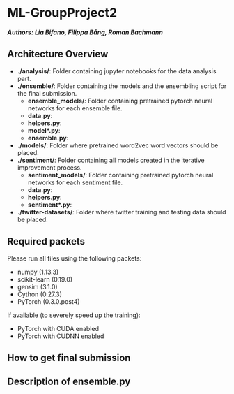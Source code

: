 # ML-GroupProject2

***Authors: Lia Bifano, Filippa Bång, Roman Bachmann***

## Architecture Overview

- **./analysis/**: Folder containing jupyter notebooks for the data analysis part.
- **./ensemble/**: Folder containing the models and the ensembling script for the final submission.
	- **ensemble_models/**: Folder containing pretrained pytorch neural networks for each ensemble file.
	- **data.py**: 
	- **helpers.py**: 
	- **model\*.py**: 
	- **ensemble.py**: 
- **./models/**: Folder where pretrained word2vec word vectors should be placed.
- **./sentiment/**: Folder containing all models created in the iterative improvement process.
	- **sentiment_models/**: Folder containing pretrained pytorch neural networks for each sentiment file.
	- **data.py**: 
	- **helpers.py**: 
	- **sentiment\*.py**: 
- **./twitter-datasets/**: Folder where twitter training and testing data should be placed.

## Required packets

Please run all files using the following packets:

- numpy (1.13.3)
- scikit-learn (0.19.0)
- gensim (3.1.0)
- Cython (0.27.3)
- PyTorch (0.3.0.post4)

If available (to severely speed up the training):

- PyTorch with CUDA enabled
- PyTorch with CUDNN enabled

## How to get final submission

## Description of ensemble.py